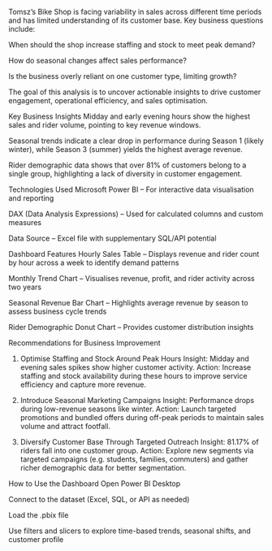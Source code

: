 
Tomsz’s Bike Shop is facing variability in sales across different time periods and has limited understanding of its customer base. Key business questions include:

When should the shop increase staffing and stock to meet peak demand?

How do seasonal changes affect sales performance?

Is the business overly reliant on one customer type, limiting growth?

The goal of this analysis is to uncover actionable insights to drive customer engagement, operational efficiency, and sales optimisation.

Key Business Insights
Midday and early evening hours show the highest sales and rider volume, pointing to key revenue windows.

Seasonal trends indicate a clear drop in performance during Season 1 (likely winter), while Season 3 (summer) yields the highest average revenue.

Rider demographic data shows that over 81% of customers belong to a single group, highlighting a lack of diversity in customer engagement.

 Technologies Used
Microsoft Power BI – For interactive data visualisation and reporting

DAX (Data Analysis Expressions) – Used for calculated columns and custom measures

Data Source – Excel file with supplementary SQL/API potential

Dashboard Features
Hourly Sales Table – Displays revenue and rider count by hour across a week to identify demand patterns

Monthly Trend Chart – Visualises revenue, profit, and rider activity across two years

Seasonal Revenue Bar Chart – Highlights average revenue by season to assess business cycle trends

Rider Demographic Donut Chart – Provides customer distribution insights

Recommendations for Business Improvement
1. Optimise Staffing and Stock Around Peak Hours
Insight: Midday and evening sales spikes show higher customer activity.
Action: Increase staffing and stock availability during these hours to improve service efficiency and capture more revenue.

2. Introduce Seasonal Marketing Campaigns
Insight: Performance drops during low-revenue seasons like winter.
Action: Launch targeted promotions and bundled offers during off-peak periods to maintain sales volume and attract footfall.

3. Diversify Customer Base Through Targeted Outreach
Insight: 81.17% of riders fall into one customer group.
Action: Explore new segments via targeted campaigns (e.g. students, families, commuters) and gather richer demographic data for better segmentation.

 How to Use the Dashboard
Open Power BI Desktop

Connect to the dataset (Excel, SQL, or API as needed)

Load the .pbix file

Use filters and slicers to explore time-based trends, seasonal shifts, and customer profile
